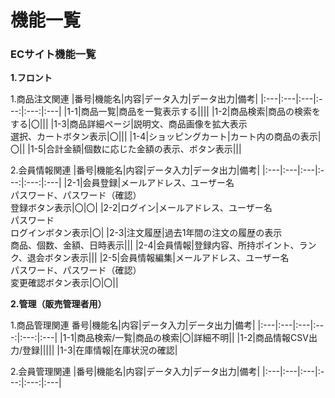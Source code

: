 # 機能一覧
### ECサイト機能一覧

**1.フロント**

1.商品注文関連
|番号|機能名|内容|データ入力|データ出力|備考|
|:---|:---|:---|:---:|:---:|:---|
|1-1|商品一覧|商品を一覧表示する||||
|1-2|商品検索|商品の検索をする|〇|||
|1-3|商品詳細ページ|説明文、商品画像を拡大表示<br>選択、カートボタン表示|〇|||
|1-4|ショッピングカート|カート内の商品の表示|〇||
|1-5|合計金額|個数に応じた金額の表示、ボタン表示|||

2.会員情報関連
|番号|機能名|内容|データ入力|データ出力|備考|
|:---|:---|:---|:---:|:---:|:---|
|2-1|会員登録|メールアドレス、ユーザー名<br>パスワード、パスワード（確認）<br>登録ボタン表示|〇|〇|
|2-2|ログイン|メールアドレス、ユーザー名<br>パスワード<br>ログインボタン表示|〇|
|2-3|注文履歴|過去1年間の注文の履歴の表示<br>商品、個数、金額、日時表示|||
|2-4|会員情報|登録内容、所持ポイント、ランク、退会ボタン表示|||
|2-5|会員情報編集|メールアドレス、ユーザー名<br>パスワード、パスワード（確認）<br>変更確認ボタン表示|〇|〇||

**2.管理（販売管理者用）**

1.商品管理関連
番号|機能名|内容|データ入力|データ出力|備考|
|:---|:---|:---|:---:|:---:|:---|
|1-1|商品検索/一覧|商品の検索|〇|詳細不明||
|1-2|商品情報CSV出力/登録|||||
|1-3|在庫情報|在庫状況の確認|


2.会員管理関連
|番号|機能名|内容|データ入力|データ出力|備考|
|:---|:---|:---|:---:|:---:|:---|
